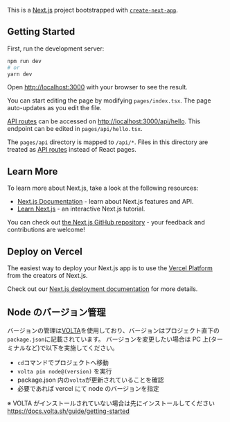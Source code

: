 This is a [Next.js](https://nextjs.org/) project bootstrapped with [`create-next-app`](https://github.com/vercel/next.js/tree/canary/packages/create-next-app).

## Getting Started

First, run the development server:

```bash
npm run dev
# or
yarn dev
```

Open [http://localhost:3000](http://localhost:3000) with your browser to see the result.

You can start editing the page by modifying `pages/index.tsx`. The page auto-updates as you edit the file.

[API routes](https://nextjs.org/docs/api-routes/introduction) can be accessed on [http://localhost:3000/api/hello](http://localhost:3000/api/hello). This endpoint can be edited in `pages/api/hello.tsx`.

The `pages/api` directory is mapped to `/api/*`. Files in this directory are treated as [API routes](https://nextjs.org/docs/api-routes/introduction) instead of React pages.

## Learn More

To learn more about Next.js, take a look at the following resources:

- [Next.js Documentation](https://nextjs.org/docs) - learn about Next.js features and API.
- [Learn Next.js](https://nextjs.org/learn) - an interactive Next.js tutorial.

You can check out [the Next.js GitHub repository](https://github.com/vercel/next.js/) - your feedback and contributions are welcome!

## Deploy on Vercel

The easiest way to deploy your Next.js app is to use the [Vercel Platform](https://vercel.com/new?utm_medium=default-template&filter=next.js&utm_source=create-next-app&utm_campaign=create-next-app-readme) from the creators of Next.js.

Check out our [Next.js deployment documentation](https://nextjs.org/docs/deployment) for more details.

## Node のバージョン管理

バージョンの管理は[VOLTA](https://volta.sh/)を使用しており、バージョンはプロジェクト直下の`package.json`に記載されています。
バージョンを変更したい場合は PC 上(ターミナルなど)で以下を実施してください。

- `cd`コマンドでプロジェクトへ移動
- `volta pin node@(version)` を実行
- package.json 内の`volta`が更新されていることを確認
- 必要であれば vercel にて node のバージョンを指定

※ VOLTA がインストールされていない場合は先にインストールしてください
https://docs.volta.sh/guide/getting-started
